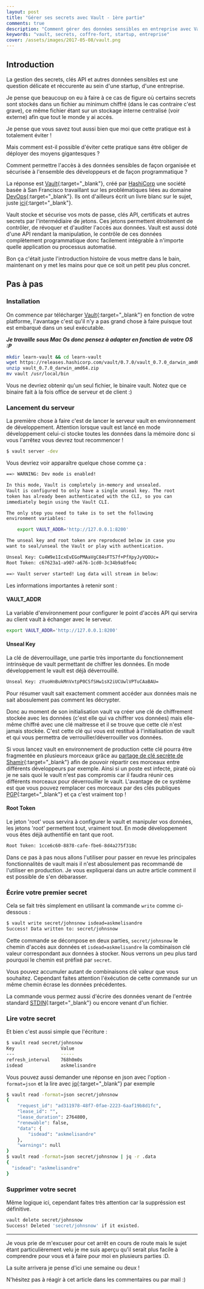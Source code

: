 ```yaml
---
layout: post
title: "Gérer ses secrets avec Vault - 1ère partie"
comments: true
description: "Comment gérer des données sensibles en entreprise avec Vault"
keywords: "vault, secrets, coffre-fort, startup, entreprise"
cover: /assets/images/2017-05-08/vault.png
---
```


## Introduction

La gestion des secrets, clés API et autres données sensibles est une question délicate et réccurente au sein d'une startup, d'une entreprise.

Je pense que beaucoup on eu à faire à ce cas de figure où certains secrets sont stockés dans un fichier au minimum chiffré (dans le cas contraire c'est grave), ce même fichier étant sur un stockage interne centralisé (voir externe) afin que tout le monde y ai accès.

Je pense que vous savez tout aussi bien que moi que cette pratique est à totalement éviter !

Mais comment est-il possible d'éviter cette pratique sans être obliger de déployer des moyens gigantesques ?

Comment permettre l'accès à des données sensibles de façon organisée et sécurisée à l'ensemble des développeurs et de façon programmatique ?

La réponse est [Vault](https://www.vaultproject.io/){:target="_blank"}, créé par [HashiCorp](https://www.hashicorp.com) une société basée à San Francisco travaillant sur les problématiques liées au domaine [DevOps](https://fr.wikipedia.org/wiki/Devops){:target="_blank"}. Ils ont d'ailleurs écrit un livre blanc sur le sujet, juste [ici](https://422bf3d160f51e6f9d81-50529851d44f252cc6434d6bbf378de4.ssl.cf2.rackcdn.com/DevOps-Defined.pdf){:target="_blank"}.

Vault stocke et sécurise vos mots de passe, clés API, certificats et autres secrets par l'intermédiaire de jetons. Ces jetons permettent étroitement de contrôler, de révoquer et d'auditer l'accès aux données. Vault est aussi doté d'une API rendant la manipulation, le contrôle de ces données complètement programmatique donc facilement intégrable à n'importe quelle application ou processus automatisé.

Bon ça c'était juste l'introduction histoire de vous mettre dans le bain, maintenant on y met les mains pour que ce soit un petit peu plus concret.

## Pas à pas

### Installation

On commence par télécharger [Vault](https://www.vaultproject.io/downloads.html){:target="_blank"} en fonction de votre platforme, l'avantage c'est qu'il n'y a pas grand chose à faire puisque tout est embarqué dans un seul exécutable.

***Je travaille sous Mac Os donc pensez à adapter en fonction de votre OS :P***

```bash
mkdir learn-vault && cd learn-vault
wget https://releases.hashicorp.com/vault/0.7.0/vault_0.7.0_darwin_amd64.zip
unzip vault_0.7.0_darwin_amd64.zip
mv vault /usr/local/bin
```

Vous ne devriez obtenir qu'un seul fichier, le binaire vault.
Notez que ce binaire fait à la fois office de serveur et de client :)

### Lancement du serveur

La première chose à faire c'est de lancer le serveur vault en environnement de développement.
Attention lorsque vault est lancé en mode développement celui-ci stocke toutes les données dans la mémoire donc si vous l'arrêtez vous devrez tout recommencer !

```bash
$ vault server -dev
```

Vous devriez voir apparaître quelque chose comme ça :

```bash
==> WARNING: Dev mode is enabled!

In this mode, Vault is completely in-memory and unsealed.
Vault is configured to only have a single unseal key. The root
token has already been authenticated with the CLI, so you can
immediately begin using the Vault CLI.

The only step you need to take is to set the following
environment variables:

    export VAULT_ADDR='http://127.0.0.1:8200'

The unseal key and root token are reproduced below in case you
want to seal/unseal the Vault or play with authentication.

Unseal Key: Cu4W9e1IcxEvEGoPMAaVgC84sFTS7f+PfXpyJyVQOUc=
Root Token: c67623a1-a907-a676-1cd0-3c34b9a8fe4c

==> Vault server started! Log data will stream in below:
```

Les informations importantes à retenir sont :

#### VAULT_ADDR
La variable d'environnement pour configurer le point d'accès API qui servira au client vault à échanger avec le serveur.
```bash
export VAULT_ADDR='http://127.0.0.1:8200'
```


#### Unseal Key
La clé de déverrouillage, une partie très importante du fonctionnement intrinsèque de vault permettant de chiffrer les données. En mode développement le vault est déjà déverrouillé.
```bash
Unseal Key: zYuoHnBukMnVxtpP0CSfSHw1sX2iUCUwlVPTuCAaBAU=
```

Pour résumer vault sait exactement comment accéder aux données mais ne sait abosulement pas comment les décrypter.

Donc au moment de son initialisation vault va créer une clé de chiffrement stockée avec les données (c'est elle qui va chiffrer vos données) mais elle-même chiffré avec une clé maitresse et il se trouve que cette clé n'est jamais stockée. C'est cette clé qui vous est restitué à l'initialisation de vault et qui vous permettra de verrouiller/déverrouiller vos données.

Si vous lancez vault en environnement de production cette clé pourra être fragmentée en plusieurs morceaux grâce au [partage de clé secrète de Shamir](https://fr.wikipedia.org/wiki/Partage_de_cl%C3%A9_secr%C3%A8te_de_Shamir){:target="_blank"} afin de pouvoir répartir ces morceaux entre différents développeurs par exemple. Ainsi si un poste est infecté, piraté où je ne sais quoi le vault n'est pas compromis car il faudra réunir ces différents morceaux pour déverrouiller le vault. L'avantage de ce système est que vous pouvez remplacer ces morceaux par des clés publiques [PGP](https://fr.wikipedia.org/wiki/Pretty_Good_Privacy){:target="_blank"} et ça c'est vraiment top !


#### Root Token
Le jeton 'root' vous servira à configurer le vault et manipuler vos données, les jetons 'root' permettent tout, vraiment tout. En mode développement vous êtes déjà authentifié en tant que root.
```bash
Root Token: 1cce6c60-8878-cafe-fbe6-8d4a275f318c
```

Dans ce pas à pas nous allons l'utiliser pour passer en revue les principales fonctionnalités de vault mais il n'est abosulement pas recommandé de l'utiliser en production. Je vous expliquerai dans un autre article comment il est possible de s'en débarasser.

### Écrire votre premier secret
Cela se fait très simplement en utilisant la commande ```write``` comme ci-dessous :
```bash
$ vault write secret/johnsnow isdead=askmelisandre
Success! Data written to: secret/johnsnow
```
Cette commande se décompose en deux parties, ```secret/johnsnow``` le chemin d'accès aux données et ```isdead=askmelisandre``` la combinaison clé valeur correspondant aux données à stocker. Nous verrons un peu plus tard pourquoi le chemin est préfixé par ```secret```.

Vous pouvez accumuler autant de combinaisons clé valeur que vous souhaitez. Cependant faites attention l'éxécution de cette commande sur un même chemin écrase les données précédentes.

La commande vous permez aussi d'écrire des données venant de l'entrée standard [STDIN](https://fr.wikipedia.org/wiki/Flux_standard){:target="_blank"} ou encore venant d'un fichier.

### Lire votre secret
Et bien c'est aussi simple que l'écriture :
```bash
$ vault read secret/johnsnow
Key             	Value
---             	-----
refresh_interval	768h0m0s
isdead          	askmelisandre
```

Vous pouvez aussi demander une réponse en json avec l'option ```-format=json``` et la lire avec [jq](https://stedolan.github.io/jq/){:target="_blank"} par exemple
```bash
$ vault read -format=json secret/johnsnow
{
	"request_id": "ad311978-48f7-0fae-2223-6aaf19b8d1fc",
	"lease_id": "",
	"lease_duration": 2764800,
	"renewable": false,
	"data": {
		"isdead": "askmelisandre"
	},
	"warnings": null
}
$ vault read -format=json secret/johnsnow | jq -r .data
{
  "isdead": "askmelisandre"
}
```

### Supprimer votre secret
Même logique ici, cependant faites très attention car la suppréssion est définitive.
```bash
vault delete secret/johnsnow
Success! Deleted 'secret/johnsnow' if it existed.
```

---

Je vous prie de m'excuser pour cet arrêt en cours de route mais le sujet étant
particulièrement velu je me suis aperçu qu'il serait plus facile
à comprendre pour vous et à faire pour moi en plusieurs parties :D.

La suite arrivera je pense d'ici une semaine ou deux !

N'hésitez pas à réagir à cet article dans les commentaires ou par mail :)

